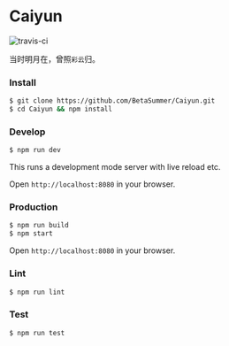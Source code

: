 Caiyun
=================================
![travis-ci](https://travis-ci.org/BetaSummer/Caiyun.svg)

当时明月在，曾照`彩云`归。

### Install

```bash
$ git clone https://github.com/BetaSummer/Caiyun.git
$ cd Caiyun && npm install
```

### Develop

```bash
$ npm run dev
```
This runs a development mode server with live reload etc.

Open `http://localhost:8080` in your browser.

### Production

```bash
$ npm run build
$ npm start
```

Open `http://localhost:8080` in your browser.

### Lint

```bash
$ npm run lint
```
### Test

```bash
$ npm run test
```
